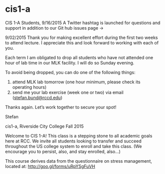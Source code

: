 # cis1-a
CIS 1-A Students, 
9/16/2015
A Twitter hashtag is launched for questions and support in addition to our Git hub issues page ->


9/02/2015
Thank you for making excellent effort during the first two weeks to attend lecture. I appreciate this and look forward to working with each of you. 

Each term I am obligated to drop all students who have not attended one hour of lab time in our MLK facility. I will do so Sunday evening. 

To avoid being dropped, you can do one of the following things: 
1) attend MLK lab tomorrow  (one hour minimum, please check its operating hours)
2) send me your lab exercise (week one or two) via email (stefan.bund@rccd.edu)

Thanks again. Let’s work together to secure your spot!

Stefan 


cis1-a, Riverside City College Fall 2015

Welcome to CIS 1-A!
This class is a stepping stone to all academic goals here at RCC. We invite all students looking to transfer and succeed throughout the US college system to enroll and take this class. (We encourage you to persist, also, and stay enrolled, also...)

This course derives data from the questionnaire on stress management, located at: 
http://goo.gl/forms/uRpYSgFuVH

